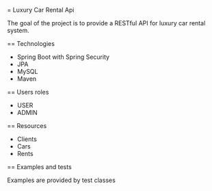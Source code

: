 = Luxury Car Rental Api

The goal of the project is to provide a RESTful API for luxury car rental system.

== Technologies
* Spring Boot with Spring Security
* JPA
* MySQL
* Maven

== Users roles
* USER
* ADMIN

== Resources
* Clients
* Cars
* Rents

== Examples and tests

Examples are provided by test classes
